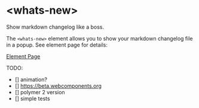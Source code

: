 # \<whats-new\>

Show markdown changelog like a boss.

The `<whats-new>` element allows you to show your markdown changelog file in a popup.
See element page for details:

[Element Page](https://xliiv.github.io/whats-new/components/whats-new/)

TODO:

* [] animation?
* [] https://beta.webcomponents.org
* [] polymer 2 version
* [] simple tests
